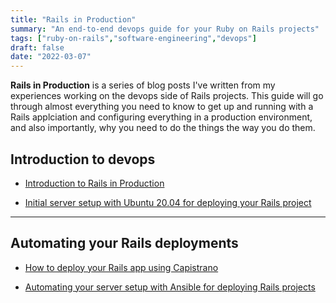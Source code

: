 ```yaml
---
title: "Rails in Production"
summary: "An end-to-end devops guide for your Ruby on Rails projects"
tags: ["ruby-on-rails","software-engineering","devops"]
draft: false
date: "2022-03-07"
---
```


__Rails in Production__ is a series of blog posts I've written from my experiences working on the devops side of Rails projects. This guide will go through almost everything you need to know to get up and running with a Rails applciation and configuring everything in a production environment, and also importantly, why you need to do the things the way you do them.

## Introduction to devops

- [Introduction to Rails in Production](/blog/devops/introduction-to-rails-in-production)

- [Initial server setup with Ubuntu 20.04 for deploying your Rails project](/blog/devops/server-setup)

---

## Automating your Rails deployments

- [How to deploy your Rails app using Capistrano](/blog/devops/rails-capistrano)

- [Automating your server setup with Ansible for deploying Rails projects](/blog/devops/ansible)
